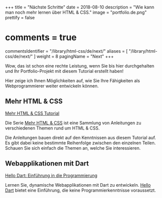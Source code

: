 +++
title = "Nächste Schritte"
date = 2018-08-10
description = "Wie kann man noch mehr lernen über HTML & CSS."
image = "portfolio.de.png"
prettify = false
# comments = true
commentsIdentifier = "/library/html-css/de/next/"
aliases = [
  "/library/html-css/de/next/"
]
weight = 8
pagingName = "Next"
+++

Wow, das ist schon eine rechte Leistung, wenn Sie bis hier durchgehalten und Ihr Portfolio-Projekt mit diesem Tutorial erstellt haben!

Hier zeige ich Ihnen Möglichkeiten auf, wie Sie Ihre Fähigkeiten als Webprogrammierer weiter entwickeln können.

## Mehr HTML & CSS

<a href="/de/library/more-html-css/" class="btn btn-warning"><i class="fa fa-hand-o-right"></i> Mehr HTML &amp; CSS Tutorial</a>

Die Serie [Mehr HTML & CSS](/de/library/more-html-css/) ist eine Sammlung von Anleitungen zu verschiedenen Themen rund um HTML & CSS.

Die Anleitungen bauen direkt auf den Kenntnissen aus diesem Tutorial auf. Es gibt dabei keine bestimmte Reihenfolge zwischen den einzelnen Teilen. Schauen Sie sich einfach die Themen an, welche Sie interessieren.

## Webapplikationen mit Dart

<a href="/de/library/hello-dart/" class="btn btn-warning"><i class="fa fa-hand-o-right"></i> Hello Dart: Einführung in die Programmierung</a>

Lernen Sie, dynamische Webapplikationen mit Dart zu entwickeln. [Hello Dart](/de/library/hello-dart/) bietet eine Einführung, die keine Programmierkenntnisse voraussetzt.
